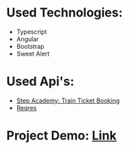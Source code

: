 # Used Technologies:
  - Typescript
  - Angular
  - Bootstrap
  - Sweet Alert

# Used Api's:
  - [Step Academy: Train Ticket Booking](https://railway.stepprojects.ge/swagger/index.html)
  - [Reqres](https://reqres.in)

# Project Demo: [Link](https://effulgent-semifreddo-481d1c.netlify.app/home)

